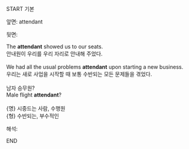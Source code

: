 START
기본

앞면:
attendant


뒷면:
<div>The <strong>attendant</strong> showed us to our seats. </div><div><div>안내원이 우리를 우리 자리로 안내해 주었다.</div></div><div><br></div><div><div>We had all the usual problems <strong>attendant</strong> upon starting a new business. </div><div><div>우리는 새로 사업을 시작할 때 보통 수반되는 모든 문제들을 겪었다.</div></div></div><div><br></div><div><div><div><span>남자 승무원?</span></div></div><div><div><span>Male flight <strong>attendant</strong>?</span></div></div></div><div><br></div><div>{명} 시중드는 사람, 수행원</div><div>{형} 수반되는, 부수적인</div>


해석:
<!--ID: 1746614453464-->
END